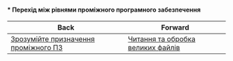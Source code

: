 #### * Перехід між рівнями проміжного програмного забезпечення



| Back | Forward |
|---|---|
| [Зрозумійте призначення проміжного ПЗ](/ua/junior/nodejs/understand-intermediate-software-purpose.md)  | [Читання та обробка великих файлів](/ua/junior/nodejs/reading-and-processing-large-files.md) |